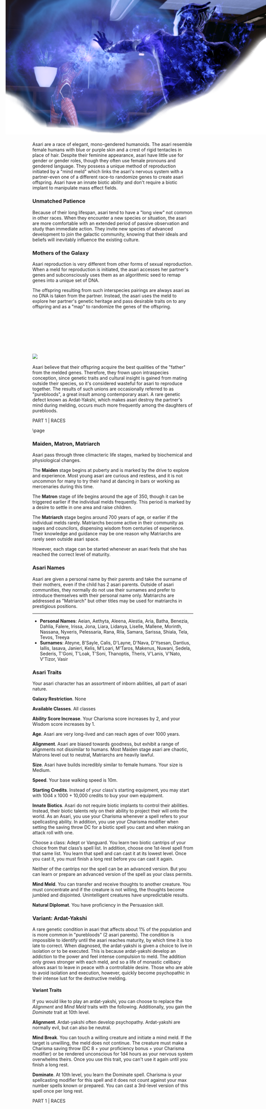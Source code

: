 
<img 
  src='https://github.com/queryluke/masseffect-5e-pdf/blob/master/images/samara_morinth.png?raw=true' 
  style='position:absolute; top:0; right:0; width:816px' />


<div style='margin-top:350px'></div>

## Asari

Asari are a race of elegant, mono-gendered humanoids. The asari resemble female humans with blue or purple skin and a 
crest of rigid tentacles in place of hair. Despite their feminine appearance, asari have little use for gender or 
gender roles, though they often use female pronouns and gendered language. They possess a unique method of reproduction 
initiated by a "mind meld" which links the asari's nervous system with a partner-even one of a different race-to 
randomize genes to create asari offspring. Asari have an innate biotic ability and don't require a biotic implant to 
manipulate mass effect fields.

### Unmatched Patience
Because of their long lifespan, asari tend to have a "long view" not common in other races. When they encounter a new 
species or situation, the asari are more comfortable with an extended period of passive observation and study than immediate action.
They invite new species of advanced development to join the galactic community, knowing that their ideals and beliefs will 
inevitably influence the existing culture.

### Mothers of the Galaxy
Asari reproduction is very different from other forms of sexual reproduction. When a meld for reproduction is initiated, the 
asari accesses her partner's genes and subconsciously uses them as an algorithmic seed to remap genes into a unique set of 
DNA. 


The offspring resulting from such interspecies pairings are always asari as no DNA is taken from the partner. Instead, 
the asari uses the meld to explore her partner's genetic heritage and pass desirable traits on to any offspring and 
as a "map" to randomize the genes of the offspring.

<img 
  src='https://vignette.wikia.nocookie.net/masseffect/images/d/dc/Asari_Justicar_MP.png/revision/latest?cb=20120415182847&format=original' style='width:325px; margin-top: 125px' />

Asari believe that their offspring acquire the best qualities of the "father" from the melded genes. Therefore, they frown 
upon intraspecies conception, since genetic traits and cultural insight is gained from mating outside their species, so 
it's considered wasteful for asari to reproduce together. The results of such unions are occasionally referred to as 
"purebloods", a great insult among contemporary asari. A rare genetic defect known as Ardat-Yakshi, which makes 
asari destroy the partner's mind during melding, occurs much more frequently among the daughters of purebloods.

<div class='pageNumber auto'></div>
<div class='footnote'>PART 1 | RACES</div>


\page

### Maiden, Matron, Matriarch
Asari pass through three climacteric life stages, marked by biochemical and physiological changes. 

The __Maiden__ stage 
begins at puberty and is marked by the drive to explore and experience. Most young asari are curious and restless, and 
it is not uncommon for many to try their hand at dancing in bars or working as mercenaries during this time. 

The __Matron__ 
stage of life begins around the age of 350, though it can be triggered earlier if the individual melds frequently. This 
period is marked by a desire to settle in one area and raise children. 

The __Matriarch__ stage begins around 700 years 
of age, or earlier if the individual melds rarely. Matriarchs become active in their community as sages and councilors, 
dispensing wisdom from centuries of experience. Their knowledge and guidance may be one reason why Matriarchs are rarely seen outside asari space.

However, each stage can be started whenever an asari feels that she has reached the correct level of maturity. 

### Asari Names
Asari are given a personal name by their parents and take the surname of their mothers, even if the child has 2 asari 
parents. Outside of asari communities, they normally do not use their surnames and prefer to introduce themselves with 
their personal name only. Matriarchs are addressed as "Matriarch" but other titles may be used for matriarchs in prestigious positions.
___
- __Personal Names__: Aeian, Aethyta, Aleena, Alestia, Aria, Batha, Benezia, Dahlia, Falere, Irissa, Jona, Liara, Lidanya,  Liselle, Mallene, Morinth, Nassana, Nyxeris, Pelessaria, Rana, Rila, Samara, Sarissa, Shiala, Tela, Tevos, Treeya
- __Surnames__: Ateyne, B'Sayle, Calis, D'Layne, D'Nava, D'Ysesan, Dantius, Iallis, Iasava, Janieri, Kelis, M'Loari, M'Taros, Makenus, Nuwani, Sedela, Sederis, T'Goni, T'Loak, T'Soni, Thanoptis, Theris, V'Lanis, V'Nato, V'Tizor, Vasir


### Asari Traits
Your asari character has an assortment of inborn abilities, all part of asari nature.

__Galaxy Restriction__. None

__Available Classes__. All classes

__Ability Score Increase__. Your Charisma score increases by 2, and your Wisdom score increases by 1.

__Age__. Asari are very long-lived and can reach ages of over 1000 years.

__Alignment__. Asari are biased towards goodness, but exhibit a range of alignments not dissimilar to humans. Most Maiden stage asari are chaotic, Matrons level out to neutral, Matriarchs are heavily lawful.

__Size__. Asari have builds incredibly similar to female humans. Your size is Medium.

__Speed__. Your base walking speed is 10m.

__Starting Credits__. Instead of your class's starting equipment, you may start with 10d4 x 1000 + 10,000 credits to buy your own equipment.

__Innate Biotics__. Asari do not require biotic implants to control their abilities. Instead, their biotic talents rely on their ability
to project their will onto the world. As an Asari, you use your Charisma whenever a spell refers to your spellcasting
ability. In addition, you use your Charisma modifier when setting the saving throw DC for a biotic spell you cast and
when making an attack roll with one.

Choose a class: Adept or Vanguard. You learn two biotic cantrips of your choice from that class’s spell list. In addition,
choose one 1st-level spell from that same list. You learn that spell and can cast it at its lowest level. Once you cast
it, you must finish a long rest before you can cast it again.

Neither of the cantrips nor the spell can be an advanced version. But you can learn or prepare an advanced version of
the spell as your class permits.


__Mind Meld__. You can transfer and receive thoughts to another creature. You must concentrate and if the creature is not willing,
the thoughts become jumbled and disjointed. Unintelligent creatures have unpredictable results.


__Natural Diplomat__. You have proficiency in the Persuasion skill.


### Variant: Ardat-Yakshi

A rare genetic condition in asari that affects about 1% of the population and is more common in "purebloods" (2 asari parents).
The condition is impossible to identify until the asari reaches maturity, by which time it is too late to correct.
When diagnosed, the ardat-yakshi is given a choice to live in isolation or to be executed. This is because ardat-yakshi 
develop an addiction to the power and feel intense compulsion to meld. The addition only grows stronger with each meld, 
and so a life of monastic celibacy allows asari to leave in peace with a controllable desire. Those who are able to 
avoid isolation and execution, however, quickly become psychopathic in their intense lust for the destructive melding.


#### Variant Traits
If you would like to play an ardat-yakshi, you can choose to replace the _Alignment_ and _Mind Meld_ traits with the following.
Additionally, you gain the _Dominate_ trait at 10th level.

__Alignment__. Ardat-yakshi often develop psychopathy. Ardat-yakshi are normally evil, but can also be neutral.

__Mind Break__. You can touch a willing creature and initiate a mind meld. If the target is unwilling, the meld does not continue. 
The creature must make a Charisma saving throw (DC 8 + your proficiency bonus + your Charisma modifier) or be 
rendered unconscious for 1d4 hours as your nervous system overwhelms theirs. Once you use this trait, you can't 
use it again until you finish a long rest.

__Dominate__. At 10th level, you learn the Dominate spell. Charisma is your spellcasting modifier for this spell and it 
does not count against your max number spells known or prepared. You can cast a 3rd-level version of this spell
once per long rest.

<div class='pageNumber auto'></div>
<div class='footnote'>PART 1 | RACES</div>

